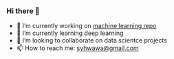 ### Hi there 👋

- 🔭 I’m currently working on [machine learning repo](https://github.com/syhwawa/Machine_Learning)
- 🌱 I’m currently learning deep learning
- 👯 I’m looking to collaborate on data scientce projects
- 📫 How to reach me: syhwawa@gmail.com

